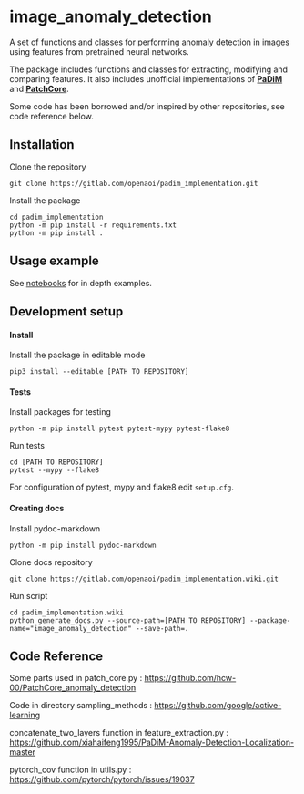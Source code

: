 # image_anomaly_detection

A set of functions and classes for performing anomaly detection in images using features from pretrained neural networks.

The package includes functions and classes for extracting, modifying and comparing features. It also includes unofficial implementations of [**PaDiM**](https://arxiv.org/abs/2011.08785) and [**PatchCore**](https://arxiv.org/abs/2106.08265).

Some code has been borrowed and/or inspired by other repositories, see code reference below.


## Installation

Clone the repository
```
git clone https://gitlab.com/openaoi/padim_implementation.git
```

Install the package

```
cd padim_implementation
python -m pip install -r requirements.txt
python -m pip install .
```


## Usage example

See [notebooks](https://gitlab.com/openaoi/padim_implementation/-/tree/master/notebooks) for in depth examples.


## Development setup

#### Install

Install the package in editable mode
```
pip3 install --editable [PATH TO REPOSITORY]
```

#### Tests

Install packages for testing
```
python -m pip install pytest pytest-mypy pytest-flake8
```

Run tests
```
cd [PATH TO REPOSITORY]
pytest --mypy --flake8
```

For configuration of pytest, mypy and flake8 edit `setup.cfg`.


#### Creating docs

Install pydoc-markdown
```
python -m pip install pydoc-markdown
```

Clone docs repository
```
git clone https://gitlab.com/openaoi/padim_implementation.wiki.git
```

Run script
```
cd padim_implementation.wiki
python generate_docs.py --source-path=[PATH TO REPOSITORY] --package-name="image_anomaly_detection" --save-path=.
```




## Code Reference

Some parts used in patch_core.py :
https://github.com/hcw-00/PatchCore_anomaly_detection

Code in directory sampling_methods :
https://github.com/google/active-learning

concatenate_two_layers function in feature_extraction.py :
https://github.com/xiahaifeng1995/PaDiM-Anomaly-Detection-Localization-master

pytorch_cov function in utils.py :
https://github.com/pytorch/pytorch/issues/19037




